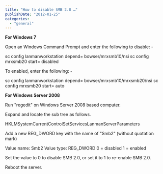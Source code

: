 ```yaml
---
title: "How to disable SMB 2.0 …"
publishDate: "2012-01-25"
categories: 
  - "general"
---
```


**For Windows 7**

Open an Windows Command Prompt and enter the following to disable: - 

sc config lanmanworkstation depend= bowser/mrxsmb10/nsi
sc config mrxsmb20 start= disabled

To enabled, enter the following: -

sc config lanmanworkstation depend= bowser/mrxsmb10/mrxsmb20/nsi
sc config mrxsmb20 start= auto

**For Windows Server 2008**

Run "regedit" on Windows Server 2008 based computer.

Expand and locate the sub tree as follows.

HKLMSystemCurrentControlSetServicesLanmanServerParameters

Add a new REG\_DWORD key with the name of "Smb2" (without quotation mark)

Value name: Smb2
Value type: REG\_DWORD
0 = disabled
1 = enabled

Set the value to 0 to disable SMB 2.0, or set it to 1 to re-enable SMB 2.0.

Reboot the server.
